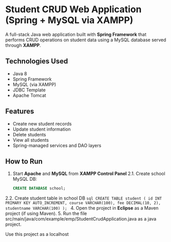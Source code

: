 # Student CRUD Web Application (Spring + MySQL via XAMPP)

A full-stack Java web application built with **Spring Framework** that performs CRUD operations on student data using a MySQL database served through **XAMPP**.

## Technologies Used
- Java 8
- Spring Framework
- MySQL (via XAMPP)
- JDBC Template
- Apache Tomcat

## Features
- Create new student records
- Update student information
- Delete students
- View all students
- Spring-managed services and DAO layers


## How to Run
1. Start **Apache** and **MySQL** from **XAMPP Control Panel**
2.1. Create school MySQL DB:
    ```sql
    CREATE DATABASE school;
    ```
2.2. Create student table in school DB
    ```sql
    CREATE TABLE student (
    id INT PRIMARY KEY AUTO_INCREMENT,
    course VARCHAR(100),
    fee DECIMAL(10, 2),
    studentname VARCHAR(100)
    );
    ```
4. Open the project in **Eclipse** as a Maven project (if using Maven).
5. Run the file src/main/java/com/example/emp/StudentCrudApplication.java as a java project.

Use this project as a localhost
